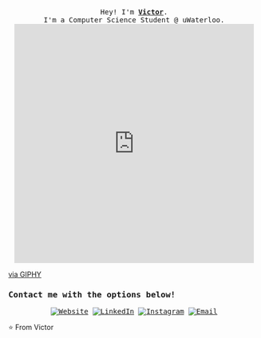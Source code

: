 <p align="center">
 <samp>
  <br>
    Hey! I'm <b><a rel="nofollow noopener noreferrer" target="_blank" href="https://vicswu.ca">Victor</a></b>.
    <br>I'm a Computer Science Student @ uWaterloo.<br>
    <iframe src="https://giphy.com/embed/7XsgQ0fmpLM8HJjbk2" width="480" height="480" frameBorder="0" class="giphy-embed" allowFullScreen></iframe><p><a       href="https://giphy.com/gifs/SportsManias-emoji-sportsmanias-7XsgQ0fmpLM8HJjbk2">via GIPHY</a></p>
 </samp>
</p>
<samp>
<h3> Contact me with the options below! </h3>

<p align="center">
<a href="http://vicswu.ca/"><img alt="Website" src="https://img.shields.io/badge/Website-www.vicswu.ca-blue?style=flat-square&logo=google-chrome"></a>
<a href="https://www.linkedin.com/in/victor-s-wu/"><img alt="LinkedIn" src="https://img.shields.io/badge/LinkedIn-Victor%20Wu-blue?style=flat-square&logo=linkedin"></a>
<a href="https://www.instagram.com/vic.s.wu/"><img alt="Instagram" src="https://img.shields.io/badge/Instagram-vic.s.wu-blue?style=flat-square&logo=instagram"></a>
<a href="mailto:v27wu@uwaterloo.ca"><img alt="Email" src="https://img.shields.io/badge/Email-v27wu@uwaterloo.ca-blue?style=flat-square&logo=gmail"></a>
</p>

</samp> 

⭐️ From Victor
